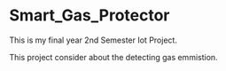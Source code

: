# Smart_Gas_Protector

This is my final year 2nd Semester Iot Project.

This project consider about the detecting gas emmistion.

